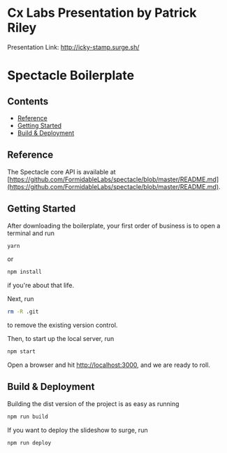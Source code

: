 # Cx Labs Presentation by Patrick Riley

Presentation Link:
http://icky-stamp.surge.sh/

# Spectacle Boilerplate

## Contents

* [Reference](#reference)
* [Getting Started](#getting-started)
* [Build & Deployment](#build-deployment)

## Reference

The Spectacle core API is available at [https://github.com/FormidableLabs/spectacle/blob/master/README.md](https://github.com/FormidableLabs/spectacle/blob/master/README.md).

## Getting Started

After downloading the boilerplate, your first order of business is to open a terminal and run

```bash
yarn
```

or

```bash
npm install
```

if you're about that life.

Next, run

```bash
rm -R .git
```

to remove the existing version control.

Then, to start up the local server, run

```bash
npm start
```

Open a browser and hit [http://localhost:3000](http://localhost:3000), and we are ready to roll.

## Build & Deployment

Building the dist version of the project is as easy as running

```bash
npm run build
```

If you want to deploy the slideshow to surge, run

```bash
npm run deploy
```
